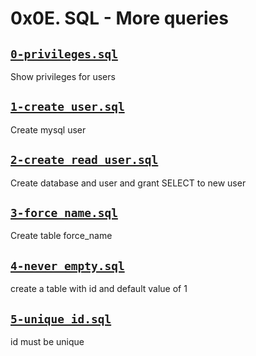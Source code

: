 # 0x0E. SQL - More queries


## [`0-privileges.sql`](0-privileges.sql)
Show privileges for users

## [`1-create_user.sql`](1-create_user.sql)
Create mysql user

## [`2-create_read_user.sql`](2-create_read_user.sql)
Create database and user and grant SELECT to new user

## [`3-force_name.sql`](3-force_name.sql)
Create table force_name

## [`4-never_empty.sql`](4-never_empty.sql)
create a table with id and default value of 1

## [`5-unique_id.sql`](5-unique_id.sql)
id must be unique
